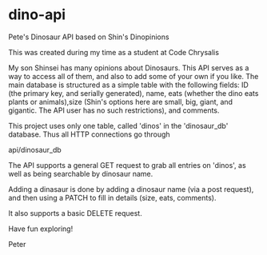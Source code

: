 # dino-api
Pete's Dinosaur API based on Shin's Dinopinions

This was created during my time as a student at Code Chrysalis

My son Shinsei has many opinions about Dinosaurs. This API serves as a way to access all of them, and also to add some of your own if you like. The main database is structured as a simple table with the following fields: ID (the primary key, and serially generated), name, eats (whether the dino eats plants or animals),size (Shin's options here are small, big, giant, and gigantic. The API user has no such restrictions), and comments.

This project uses only one table, called 'dinos' in the 'dinosaur_db' database. Thus all HTTP connections go through

api/dinosaur_db

The API supports a general GET request to grab all entries on 'dinos', as well as being searchable by dinosaur name.

Adding a dinasaur is done by adding a dinosaur name (via a post request), and then using a PATCH to fill in details (size, eats, comments).

It also supports a basic DELETE request.

Have fun exploring!

Peter